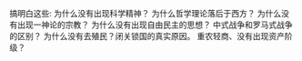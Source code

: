 搞明白这些:
为什么没有出现科学精神？
为什么哲学理论落后于西方？
为什么没有出现一神论的宗教？
为什么没有出现自由民主的思想？
中式战争和罗马式战争的区别？
为什么没有去殖民？闭关锁国的真实原因。
重农轻商、没有出现资产阶级？
